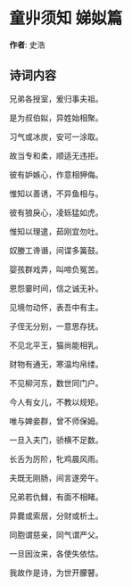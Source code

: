 # 童丱须知 娣姒篇

**作者**: 史浩

## 诗词内容

兄弟各授室，爰归事夫祖。

是为叔伯姒，异姓始相聚。

习气或冰炭，安可一涂取。

故当专和柔，顺适无违拒。

彼有妒嫉心，作意相狎侮。

惟知以善诱，不异鱼相与。

彼有狼戾心，凌轹猛如虎。

惟知以理遣，茹刚宜勿吐。

奴媵工谗谮，间谍多簧鼓。

婴孩群戏弄，叫啼负冤苦。

恩怨霎时间，信之诚无补。

见境勿动怀，表吾中有主。

子侄无分别，一意思存抚。

不见北平王，猫尚能相乳。

财物有通无，寒温均帛缕。

不见柳河东，数世同门户。

今人有女儿，不教以规矩。

唯与婢妾群，曾不师保姆。

一旦入夫门，骄横不足数。

长舌为厉阶，牝鸡晨风雨。

夫既无刚肠，间言遂旁午。

兄弟若仇雠，有面不相睹。

异爨或索居，分财或析土。

同胞谓慈亲，同气谓严父。

一旦因汝来，各使失依怙。

我故作是诗，为世开朦瞽。

